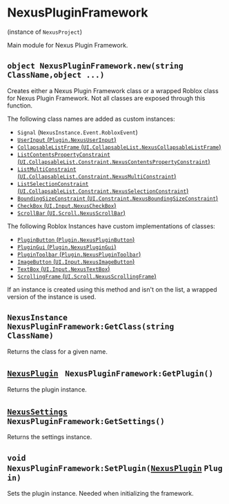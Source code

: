 # NexusPluginFramework
(instance of `NexusProject`)

Main module for Nexus Plugin Framework.

## `object NexusPluginFramework.new(string ClassName,object ...)`
Creates either a Nexus Plugin Framework class or a wrapped Roblox
class for Nexus Plugin Framework. Not all classes are exposed 
through this function.

The following class names are added as custom instances:

* `Signal` (`NexusInstance.Event.RobloxEvent`)
* [`UserInput` (`Plugin.NexusUserInput`)](Plugin/NexusUserInput.md)
* [`CollapsableListFrame` (`UI.CollapsableList.NexusCollapsableListFrame`)](UI/CollapsableList/NexusCollapsableListFrame.md)
* [`ListContentsPropertyConstraint` (`UI.CollapsableList.Constraint.NexusContentsPropertyConstraint`)](UI/CollapsableList/Constraint/NexusContentsPropertyConstraint.md)
* [`ListMultiConstraint` (`UI.CollapsableList.Constraint.NexusMultiConstraint`)](UI/CollapsableList/Constraint/NexusMultiConstraint.md)
* [`ListSelectionConstraint` (`UI.CollapsableList.Constraint.NexusSelectionConstraint`)](UI/CollapsableList/Constraint/NexusSelectionConstraint.md)
* [`BoundingSizeConstraint` (`UI.Constraint.NexusBoundingSizeConstraint`)](UI/Constraint/NexusBoundingSizeConstraint.md)
* [`CheckBox` (`UI.Input.NexusCheckBox`)](UI/Input/NexusCheckBox.md)
* [`ScrollBar` (`UI.Scroll.NexusScrollBar`)](UI/Scroll/NexusScrollBar.md)

The following Roblox Instances have custom implementations of classes:

* [`PluginButton` (`Plugin.NexusPluginButton`)](Plugin/NexusPluginButton.md)
* [`PluginGui` (`Plugin.NexusPluginGui`)](Plugin/NexusPluginGui.md)
* [`PluginToolbar` (`Plugin.NexusPluginToolbar`)](Plugin/NexusPluginToolbar.md)
* [`ImageButton` (`UI.Input.NexusImageButton`)](UI/Input/NexusImageButton.md)
* [`TextBox` (`UI.Input.NexusTextBox`)](UI/Input/NexusTextBox.md)
* [`ScrollingFrame` (`UI.Scroll.NexusScrollingFrame`)](UI/Scroll/NexusScrollingFrame.md)

If an instance is created using this method and isn't on the list,
a wrapped version of the instance is used.

## `NexusInstance NexusPluginFramework:GetClass(string ClassName)`
Returns the class for a given name.

## [`NexusPlugin`](Plugin/NexusPlugin.md) ` NexusPluginFramework:GetPlugin()`
Returns the plugin instance.

## [`NexusSettings`](Plugin/NexusSettings.md) ` NexusPluginFramework:GetSettings()`
Returns the settings instance.

## `void NexusPluginFramework:SetPlugin(`[`NexusPlugin`](Plugin/NexusPlugin.md)&nbsp;`Plugin)`
Sets the plugin instance. Needed when initializing the framework.